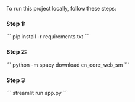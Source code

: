 To run this project locally, follow these steps:

### Step 1: 
\`\`\`
pip install -r requirements.txt
\`\`\`

### Step 2:
\`\`\`
python -m spacy download en_core_web_sm
\`\`\`

### Step 3
\`\`\`
streamlit run app.py
\`\`\`
